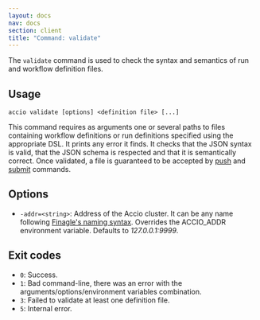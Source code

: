 ```yaml
---
layout: docs
nav: docs
section: client
title: "Command: validate"
---
```


The `validate` command is used to check the syntax and semantics of run and workflow definition files.

## Usage
```
accio validate [options] <definition file> [...]
```

This command requires as arguments one or several paths to files containing workflow definitions or run definitions specified using the appropriate DSL.
It prints any error it finds.
It checks that the JSON syntax is valid, that the JSON schema is respected and that it is semantically correct.
Once validated, a file is guaranteed to be accepted by [push](push-command.html) and [submit](submit-command.html) commands. 

## Options
* `-addr=<string>`: Address of the Accio cluster. It can be any name following [Finagle's naming syntax](https://twitter.github.io/finagle/guide/Names.html).
Overrides the ACCIO_ADDR environment variable. Defaults to *127.0.0.1:9999*.

## Exit codes
* `0`: Success.
* `1`: Bad command-line, there was an error with the arguments/options/environment variables combination.
* `3`: Failed to validate at least one definition file.
* `5`: Internal error.

